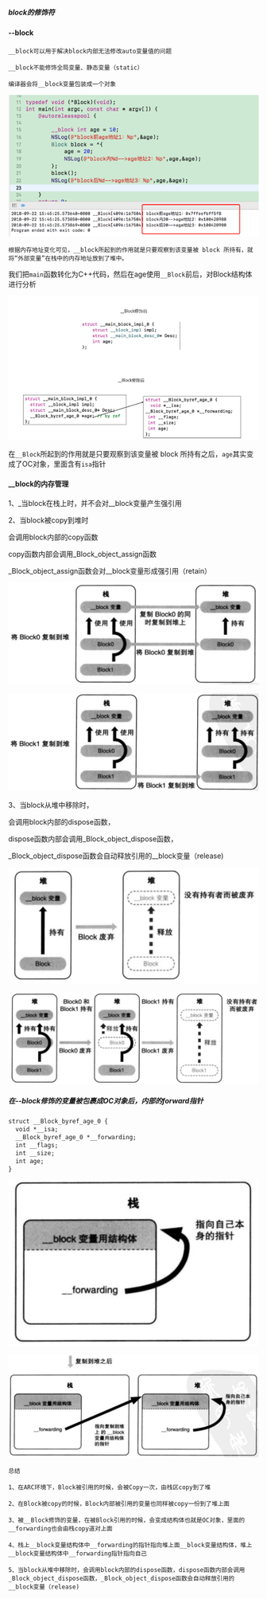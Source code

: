 ##### block的修饰符

#### --block

```
__block可以用于解决block内部无法修改auto变量值的问题

__block不能修饰全局变量、静态变量（static）

编译器会将__block变量包装成一个对象
```

![](img/block—__block修饰符.png)

```
根据内存地址变化可见，__block所起到的作用就是只要观察到该变量被 block 所持有，就将“外部变量”在栈中的内存地址放到了堆中。
```

我们把`main`函数转化为C++代码，然后在age使用`__Block`前后，对Block结构体进行分析

![](img/block-__block修饰前后.png)

在`__Block`所起到的作用就是只要观察到该变量被 block 所持有之后，`age`其实变成了OC对象，里面含有`isa`指针



#### __block的内存管理

1、_当block在栈上时，并不会对__block变量产生强引用

2、当block被copy到堆时

会调用block内部的copy函数

copy函数内部会调用_Block_object_assign函数

_Block_object_assign函数会对__block变量形成强引用（retain）

![](img/block复制01.png)

![](img/block复制02.png)

3、当block从堆中移除时，

会调用block内部的dispose函数，

dispose函数内部会调用_Block_object_dispose函数，

_Block_object_dispose函数会自动释放引用的__block变量（release)

![](img/block复制03.png)

![](img/block复制04.png)

##### 在--block修饰的变量被包裹成OC对象后，内部的forward指针

```
struct __Block_byref_age_0 {
  void *__isa;
  __Block_byref_age_0 *__forwarding;
  int __flags;
  int __size;
  int age;
}
```

![](img/block-forward指针01.png)

![](img/block-forward指针02.png)

```
总结

1、在ARC环境下，Block被引用的时候，会被Copy一次，由栈区copy到了堆

2、在Block被copy的时候，Block内部被引用的变量也同样被copy一份到了堆上面

3、被__Block修饰的变量，在被Block引用的时候，会变成结构体也就是OC对象，里面的__forwarding也会由栈copy道对上面

4、栈上__block变量结构体中__forwarding的指针指向堆上面__block变量结构体，堆上__block变量结构体中__forwarding指针指向自己

5、当block从堆中移除时，会调用block内部的dispose函数，dispose函数内部会调用_Block_object_dispose函数，_Block_object_dispose函数会自动释放引用的__block变量（release)
```


